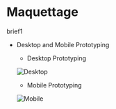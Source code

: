 # Maquettage
brief1
- Desktop and Mobile Prototyping
    - Desktop Prototyping

  ![Desktop](./Desktop.gif)

    - Mobile Prototyping

  ![Mobile](./Mobile.gif)
